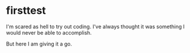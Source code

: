# firsttest

I'm scared as hell to try out coding. I've always thought it was something I would never be able to accomplish.

But here I am giving it a go.

